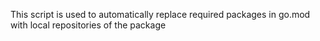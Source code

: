 
This script is used to automatically replace required packages in go.mod with local repositories of the package
